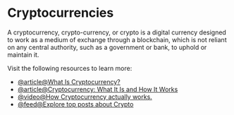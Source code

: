 # Cryptocurrencies

A cryptocurrency, crypto-currency, or crypto is a digital currency designed to work as a medium of exchange through a blockchain, which is not reliant on any central authority, such as a government or bank, to uphold or maintain it.

Visit the following resources to learn more:

- [@article@What Is Cryptocurrency?](https://www.investopedia.com/terms/c/cryptocurrency.asp)
- [@article@Cryptocurrency: What It Is and How It Works](https://www.nerdwallet.com/article/investing/cryptocurrency)
- [@video@How Cryptocurrency actually works.](https://youtu.be/rYQgy8QDEBI)
- [@feed@Explore top posts about Crypto](https://app.daily.dev/tags/crypto?ref=roadmapsh)

